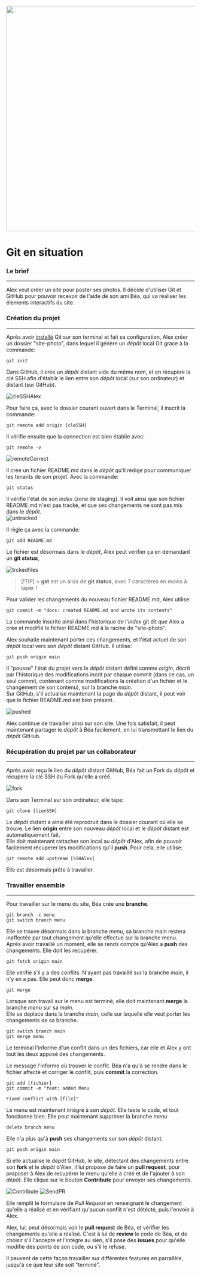 <p align="center"><img width="600"src="../../images/git-logo.png"/><p>

# Git en situation

### Le brief

---

Alex veut créer un site pour poster ses photos. Il décide d'utiliser Git et GitHub pour pouvoir recevoir de l'aide de son ami Béa, qui va réaliser les élements interactifs du site.

### Création du projet

---

Après avoir [installé](/git/02-install) Git sur son terminal et fait sa configuration, Alex créer un dossier "site-photo", dans lequel il génère un _dépôt_ local Git grace à la commande:

```
git init
```

Dans GitHub, il crée un _dépôt_ distant vide du même nom, et en récupère la clé SSH afin d'établir le lien entre son _dépôt_ local (sur son ordinateur) et distant (sur GitHub).

![cleSSHAlex](/images/03-scenario/01SSH.jpg)

Pour faire ça, avec le dossier courant ouvert dans le Terminal, il inscrit la commande:

```
git remote add origin [cleSSH]
```

Il vérifie ensuite que la connection est bien établie avec:

```
git remote -v
```

![remoteCorrect](/images/03-scenario/02REMOTE.jpg)

Il crée un fichier README.md dans le _dépôt_ qu'il rédige pour communiquer les tenants de son projet. Avec la commande:

```
git status
```

Il vérifie l'état de son _index_ (zone de staging). Il voit ainsi que son fichier README.md n'est pas tracké, et que ses changements ne sont pas mis dans le _dépôt_.  
![untracked](/images/03-scenario/03UNTRACKED.jpg)

Il règle ça avec la commande:

```
git add README.md
```

Le fichier est désormais dans le _dépôt_, Alex peut verifier ça en demandant un **git status**,

![trckedfiles](/images/03-scenario/04TRACKED.jpg)

> [!TIP] > **gst** est un alias de **git status**, avec 7 caractères en moins à taper !

Pour valider les changements du nouveau fichier README.md, Alex utilise:

```
git commit -m "docs: created README.md and wrote its contents"
```

La commande inscrite ainsi dans l'historique de l'_index_ git dit que Alex a crée et modifié le fichier README.md à la racine de "site-photo".

Alex souhaite maintenant porter ces changements, et l'état actuel de son _dépôt_ local vers son _dépôt_ distant GitHub. Il utilise:

```
git push origin main
```

Il "pousse" l'état du projet vers le _dépôt_ distant défini comme _origin_, décrit par l'historique des modifications incrit par chaque commit (dans ce cas, un seul commit, contenant comme modifications la création d'un fichier et le changement de son contenu), sur la branche _main_.  
Sur GitHub, s'il actualise maintenant la page du _dépôt_ distant, il peut voir que le fichier README.md est bien présent.

![pushed](/images/03-scenario/05PUSH.jpg)

Alex continue de travailler ainsi sur son site. Une fois satisfait, il peut maintenant partager le _dépôt_ à Béa facilement, en lui transmettant le lien du _dépôt_ GitHub.

### Récupération du projet par un collaborateur

---

Après avoir reçu le lien du _dépôt_ distant GitHub, Béa fait un Fork du _dépôt_ et récupère la clé SSH du Fork qu'elle a créé.

![fork](/images/03-scenario/06BEAFORK.jpg)

Dans son Terminal sur son ordinateur, elle tape:

```
git clone [lienSSH]
```

Le _dépôt_ distant a ainsi été reprodruit dans le dossier courant où elle se trouve. Le lien **origin** entre son nouveau _dépôt_ local et le _dépôt_ distant est automatiquement fait.  
Elle doit maintenant rattacher son local au _dépôt_ d'Alex, afin de pouvoir facilement récuperer les modifications qu'il **push**. Pour cela, elle utilise:

```
git remote add upstream [SSHAlex]
```

Elle est désormais prête à travailler.

### Travailler ensemble

---

Pour travailler sur le menu du site, Béa crée une **branche**.

```
git branch -c menu
git switch branch menu
```

Elle se trouve désormais dans la branche _menu_, sa branche main restera inaffectée par tout changement qu'elle effectue sur la branche menu.  
Après avoir travaillé un moment, elle se rends compte qu'Alex a **push** des changements. Elle doit les recupérer.

```
git fetch origin main
```

Elle vérifie s'il y a des conflits. N'ayant pas travaillé sur la branche _main_, il n'y en a pas. Elle peut donc **merge**.

```
git merge
```

Lorsque son travail sur le menu est terminé, elle doit maintenant **merge** la branche _menu_ sur sa _main_.  
Elle se deplace dans la branche _main_, celle sur laquelle elle veut porter les changements de sa branche.

```
git switch branch main
git merge menu
```

Le terminal l'informe d'un conflit dans un des fichiers, car elle et Alex y ont tout les deux apposé des changements.

Le message l'informe où trouver le conflit. Béa n'a qu'à se rendre dans le fichier affecté et corriger le conflit, puis **commit** la correction.

```
git add [fichier]
git commit -m "feat: added Menu

Fixed conflict with [file]"
```

Le menu est maintenant intégré à son _dépôt_. Elle teste le code, et tout fonctionne bien. Elle peut maintenant supprimer la branche _menu_

```
delete branch menu
```

Elle n'a plus qu'à **push** ses changements sur son _dépôt_ distant.

```
git push origin main
```

Si elle actualise le _dépôt_ GitHub, le site, détectant des changements entre son **fork** et le _dépôt_ d'Alex, il lui propose de faire un **pull request**, pour proposer à Alex de recupérer le menu qu'elle à créé et de l'ajouter à son _dépôt_. Elle clique sur le bouton **Contribute** pour envoyer ses changements.

![Contribute](/images/03-scenario/07CONTRIBUTE.jpg)
![SendPR](/images/03-scenario/07CONTRIBUTE2.jpg)

Elle remplit le formulaire de _Pull Request_ en renseignant le changement qu'elle a réalisé et en vérifiant qu'aucun conflit n'est détécté, puis l'envoie à Alex.

Alex, lui, peut désormais voir le **pull request** de Béa, et vérifier les changements qu'elle a réalisé. C'est à lui de **review** le code de Béa, et de choisir s'il l'accepte et l'intègre au sien, s'il pose des **issues** pour qu'elle modifie des points de son code, ou s'il le refuse.

Il peuvent de cette façon travailler sur différentes features en parrallèle, jusqu'à ce que leur site soit "terminé".
